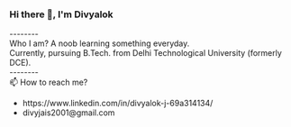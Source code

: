 <h3>Hi there 👋, I'm Divyalok </h3>
--------</br>
Who I am? A noob learning something everyday. <br> Currently, pursuing B.Tech. from Delhi Technological University (formerly DCE). <br>
--------</br>
📫 How to reach me? 
<ul>
  <li>https://www.linkedin.com/in/divyalok-j-69a314134/ </li>
  <li>divyjais2001@gmail.com</li>
</ul>



<!--
**Divyalok123/divyalok123** is a ✨ _special_ ✨ repository because its `README.md` (this file) appears on your GitHub profile.

Here are some ideas to get you started:

- 🔭 I’m currently working on ...
- 🌱 I’m currently learning ...
- 👯 I’m looking to collaborate on ...
- 🤔 I’m looking for help with ...
- 💬 Ask me about ...
- 📫 How to reach me: ...
- 😄 Pronouns: ...
- ⚡ Fun fact: ...
-->
